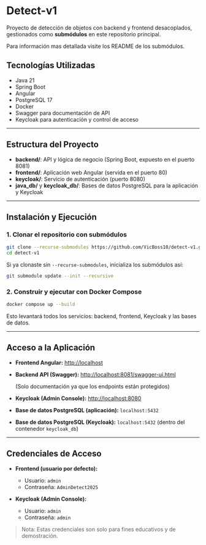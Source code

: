 # Detect-v1

Proyecto de detección de objetos con backend y frontend desacoplados, gestionados como **submódulos** en este repositorio principal.

Para información mas detallada visite los README de los submódulos.

## Tecnologías Utilizadas

- Java 21
- Spring Boot
- Angular
- PostgreSQL 17
- Docker
- Swagger para documentación de API
- Keycloak para autenticación y control de acceso

---

## Estructura del Proyecto

- **backend/**: API y lógica de negocio (Spring Boot, expuesto en el puerto 8081)
- **frontend/**: Aplicación web Angular (servida en el puerto 80)
- **keycloak/**: Servicio de autenticación (puerto 8080)
- **java_db/** y **keycloak_db/**: Bases de datos PostgreSQL para la aplicación y Keycloak

---

## Instalación y Ejecución

### 1. Clonar el repositorio con submódulos

```sh
git clone --recurse-submodules https://github.com/VicBoss10/detect-v1.git
cd detect-v1
```

Si ya clonaste sin `--recurse-submodules`, inicializa los submódulos así:

```sh
git submodule update --init --recursive
```


### 2. Construir y ejecutar con Docker Compose

```sh
docker compose up --build
```

Esto levantará todos los servicios: backend, frontend, Keycloak y las bases de datos.

---

## Acceso a la Aplicación

- **Frontend Angular:** [http://localhost](http://localhost)
- **Backend API (Swagger):** [http://localhost:8081/swagger-ui.html](http://localhost:8081/swagger-ui.html)
    
    (Solo documentación ya que los endpoints están protegidos)
- **Keycloak (Admin Console):** [http://localhost:8080](http://localhost:8080)
- **Base de datos PostgreSQL (aplicación):** `localhost:5432`
- **Base de datos PostgreSQL (Keycloak):** `localhost:5432` (dentro del contenedor `keycloak_db`)

---

## Credenciales de Acceso

- **Frontend (usuario por defecto):**
  - Usuario: `admin`
  - Contraseña: `AdminDetect2025`

- **Keycloak (Admin Console):**
  - Usuario: `admin`
  - Contraseña: `admin`

> Nota: Estas credenciales son solo para fines educativos y de demostración.


